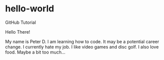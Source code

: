 # hello-world
GitHub Tutorial

Hello There!

My name is Peter D. I am learning how to code. It may be a potential career change. I currently hate my job.
I like video games and disc golf. I also love food. Maybe a bit too much...
